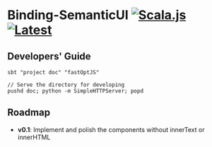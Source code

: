 # Binding-SemanticUI [![Scala.js](http://scala-js.org/assets/badges/scalajs-0.6.15.svg)](http://scala-js.org)[![Latest](https://index.scala-lang.org/sadhen/binding-semanticui/semantic-ui/latest.svg)](https://index.scala-lang.org/sadhen/binding-semanticui)

## Developers' Guide

```
sbt "project doc" "fastOptJS"

// Serve the directory for developing
pushd doc; python -m SimpleHTTPServer; popd
```

## Roadmap
+ **v0.1**: Implement and polish the components without innerText or innerHTML
